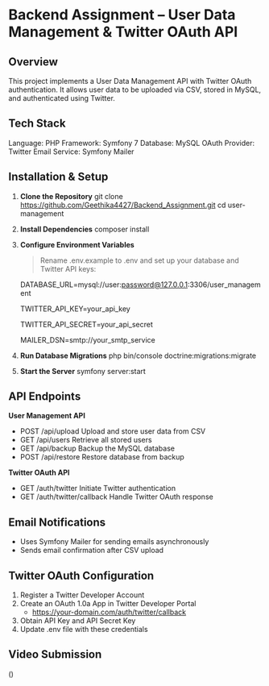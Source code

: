 # Backend Assignment – User Data Management & Twitter OAuth API 

## Overview
This project implements a User Data Management API with Twitter OAuth authentication. It allows user data to be uploaded via CSV, stored in MySQL, and authenticated using Twitter.

## Tech Stack
Language: PHP
Framework: Symfony 7
Database: MySQL
OAuth Provider: Twitter
Email Service: Symfony Mailer

## Installation & Setup

1) **Clone the Repository**
   git clone https://github.com/Geethika4427/Backend_Assignment.git
   cd user-management

2) **Install Dependencies**
   composer install

3) **Configure Environment Variables**
   > Rename .env.example to .env and set up your database and Twitter API keys:

   DATABASE_URL=mysql://user:password@127.0.0.1:3306/user_management
   
   TWITTER_API_KEY=your_api_key
   
   TWITTER_API_SECRET=your_api_secret
   
   MAILER_DSN=smtp://your_smtp_service
  
5) **Run Database Migrations**
   php bin/console doctrine:migrations:migrate
   
6) **Start the Server**
   symfony server:start

## API Endpoints

  **User Management API**
   - POST	  /api/upload	   Upload and store user data from CSV
   - GET	  /api/users  	 Retrieve all stored users
   - GET	  /api/backup	   Backup the MySQL database
   - POST	  /api/restore	 Restore database from backup

   **Twitter OAuth API**
   - GET	 /auth/twitter	            Initiate Twitter authentication
   - GET	 /auth/twitter/callback	    Handle Twitter OAuth response

 ## Email Notifications
   - Uses Symfony Mailer for sending emails asynchronously
   - Sends email confirmation after CSV upload

 ## Twitter OAuth Configuration
   1. Register a Twitter Developer Account
   2. Create an OAuth 1.0a App in Twitter Developer Portal
         - https://your-domain.com/auth/twitter/callback
   3. Obtain API Key and API Secret Key
   4. Update .env file with these credentials

 ## Video Submission
   ()




